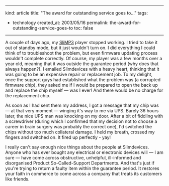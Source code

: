 -----
kind: article
title: "The award for outstanding service goes to&#8230;"
tags:
- technology
created_at: 2003/05/16
permalink: the-award-for-outstanding-service-goes-to
toc: false
-----

<p>A couple of days ago, my <a href="http://www.slimdevices.com/" title="Slimdevices.com">SliMP3</a> player stopped working. I tried to take it out of standby mode, but it just wouldn't turn on. I did everything I could think of to troubleshoot the problem, but even firmware updating process wouldn't complete correctly. Of course, my player was a few months over a year old, meaning that it was outside the guarantee period (why does that always happen?). I emailed Slimdevices with a heavy heart, thinking that it was going to be an expensive repair or replacement job. To my delight, once the support guys had established what the problem was (a corrupted firmware chip), they asked me if I would be prepared to open the back up and replace the chip myself &mdash; was I ever! And there would be no charge for the replacement chip.</p>

<p>As soon as I had sent them my address, I got a message that my chip was &mdash; at that very moment &mdash; winging it's way to me via UPS. Barely 36 hours later, the nice UPS man was knocking on my door. After a bit of fiddling with a screwdriver (during which I confirmed that my decision not to choose a career in brain surgery was probably the correct one), I'd switched the chips without too much collateral damage. I held my breath, crossed my fingers and switched on. It fired up perfectly - yay!</p>

<p>I really can't say enough nice things about the people at Slimdevices. Anyone who has ever bought any electrical or electronic devices will &mdash; I am sure &mdash; have come across obstructive, unhelpful, ill-informed and disorganised Product So-Called-Support Departments. And that's just if you're trying to return a faulty item within the guarantee period. It restores your faith in commerce to come across a company that treats its customers like friends.</p>


